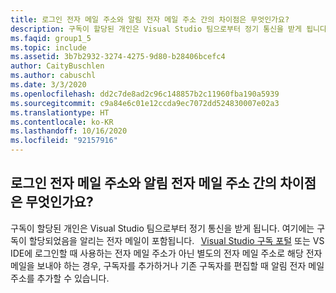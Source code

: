 ```yaml
---
title: 로그인 전자 메일 주소와 알림 전자 메일 주소 간의 차이점은 무엇인가요?
description: 구독이 할당된 개인은 Visual Studio 팀으로부터 정기 통신을 받게 됩니다. 여기에는...
ms.faqid: group1_5
ms.topic: include
ms.assetid: 3b7b2932-3274-4275-9d80-b28406bcefc4
author: CaityBuschlen
ms.author: cabuschl
ms.date: 3/3/2020
ms.openlocfilehash: dd2c7de8ad2c96c148857b2c11960fba190a5939
ms.sourcegitcommit: c9a84e6c01e12ccda9ec7072dd524830007e02a3
ms.translationtype: HT
ms.contentlocale: ko-KR
ms.lasthandoff: 10/16/2020
ms.locfileid: "92157916"
---
```

## <a name="what-is-the-difference-between-a-sign-in-email-address-and-a-notification-email-address"></a>로그인 전자 메일 주소와 알림 전자 메일 주소 간의 차이점은 무엇인가요?

구독이 할당된 개인은 Visual Studio 팀으로부터 정기 통신을 받게 됩니다. 여기에는 구독이 할당되었음을 알리는 전자 메일이 포함됩니다.   [Visual Studio 구독 포털](https://my.visualstudio.com/) 또는 VS IDE에 로그인할 때 사용하는 전자 메일 주소가 아닌 별도의 전자 메일 주소로 해당 전자 메일을 보내야 하는 경우, 구독자를 추가하거나 기존 구독자를 편집할 때 알림 전자 메일 주소를 추가할 수 있습니다.
